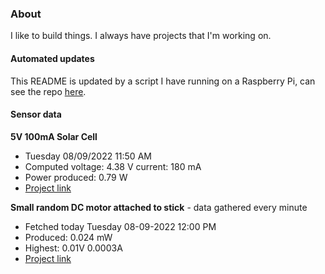 ### About
I like to build things. I always have projects that I'm working on.

#### Automated updates
This README is updated by a script I have running on a Raspberry Pi, can see the repo [here](https://github.com/jdc-cunningham/raspi-git-repo-updater).

#### Sensor data
**5V 100mA Solar Cell**
- Tuesday 08/09/2022 11:50 AM
- Computed voltage: 4.38 V current: 180 mA
- Power produced: 0.79 W
- [Project link](https://github.com/jdc-cunningham/raspisolarplotter)

**Small random DC motor attached to stick** - data gathered every minute
- Fetched today Tuesday 08-09-2022 12:00 PM
- Produced: 0.024 mW
- Highest: 0.01V 0.0003A
- [Project link](https://github.com/jdc-cunningham/turbine-raspi)